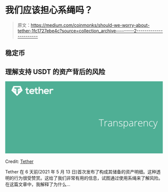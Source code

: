 # 我们应该担心系绳吗？

> 原文：<https://medium.com/coinmonks/should-we-worry-about-tether-1fc1727ebe4c?source=collection_archive---------2----------------------->

## 稳定币

## 理解支持 USDT 的资产背后的风险

![](img/b47d81a3c9dd4c5852d5261ed70f93c8.png)

Credit: [Tether](https://tether.to)

Tether 在 6 天前(2021 年 5 月 13 日)首次发布了构成其储备的资产明细。这种透明的行为很受赞赏。这给了我们非常有用的信息，试图通过使用系绳来了解风险。在这篇文章中，我解释了为什么…